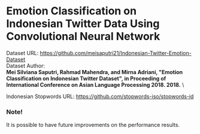 # Emotion Classification on Indonesian Twitter Data Using Convolutional Neural Network

Dataset URL: https://github.com/meisaputri21/Indonesian-Twitter-Emotion-Dataset \
Dataset Author: \
__Mei Silviana Saputri, Rahmad Mahendra, and Mirna Adriani, "Emotion Classification on Indonesian Twitter Dataset", in Proceeding of International Conference on Asian Language Processing 2018. 2018.__ \

Indonesian Stopwords URL: https://github.com/stopwords-iso/stopwords-id
### Note!
It is possible to have future improvements on the performance results.
